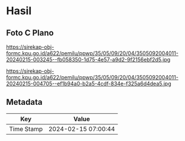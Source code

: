 # Hasil

## Foto C Plano

https://sirekap-obj-formc.kpu.go.id/a622/pemilu/ppwp/35/05/09/20/04/3505092004011-20240215-003245--fb058350-1d75-4e57-a9d2-9f2156ebf2d5.jpg

https://sirekap-obj-formc.kpu.go.id/a622/pemilu/ppwp/35/05/09/20/04/3505092004011-20240215-004705--ef1b94a0-b2a5-4cdf-834e-f325a6d4dea5.jpg


## Metadata

| Key        | Value               |
| ---------- | ------------------- |
| Time Stamp | 2024-02-15 07:00:44 |



